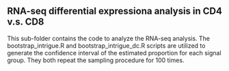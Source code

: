 ## RNA-seq differential expressiona analysis in CD4 v.s. CD8

This sub-folder contains the code to analyze the RNA-seq analysis.
The bootstrap_intrigue.R and bootstrap_intrigue_dc.R scripts are utilized to generate the confidence interval of the estimated proportion for each signal group. They both repeat the sampling procedure for 100 times.

